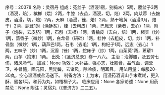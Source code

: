 序号：20378
名称：灵宿丹
组成：菟丝子（酒浸1宿，别捣末）5两，覆盆子3两（酒浸，焙），槟榔（煨）2两，牛膝（去苗，酒浸，切，焙）2两，肉苁蓉（去皴皮，酒浸，切，焙）2两，天麻（酒浸，锉，焙）2两，熟干地黄（酒浸3月，焙干）2两，鹿茸1对（涂酥炙），桂（去粗皮）1两，巴戟天（紫者，去心）1两，附子（炮裂，去皮脐）1两，石斛（去根）1两，青橘皮（去白，焙）1两，楮实（炒）1两，茴香子（微炒）1两，白龙骨（研碎）1两，杜仲（去粗皮，切，炒）1两，补骨脂（微炒）1两，葫芦巴1两，石韦（去毛）1两，枸杞子1两，远志（去心）1两，五味子（炒）1两，沉香（锉）1两，蛇床子（炒）1两，山茱萸1两，萆薢1两，山芋（捣末）1两。
出处：《圣济总录》卷一八六。
主治：治脚腰，及五劳七伤，诸风冷气。
加减：None
功效：大补益、强心志，壮筋骨，益气血，调营卫，补骨髓，固元阳，黑髭鬓，去诸风，除冷痰，明耳目。
用法用量：每服20-30丸，空心温酒或盐汤送下。
制备方法：上为末，用浸药酒调山芋末煮糊，更入酥、蜜各1两，和药为丸，如梧桐子大。
临床应用：None
各家论述：None
用药禁忌：None
附注：灵宿丸（《普济方》二二五）。

